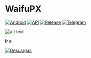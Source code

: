 # WaifuPX
[![Android](https://img.shields.io/badge/Plataforma-Android-green.svg?style=flat-square)](https://www.android.com) [![API](https://img.shields.io/badge/API-21%2B-orange.svg?logo=android&style=flat-square)](https://developer.android.com/studio/releases/platforms)
[![Release](https://img.shields.io/github/v/release/WaifuPX-DG/WaifuPX?style=flat-square)](https://github.com/WaifuPX-DG/WaifuPX/releases/latest) [![Telegram](https://img.shields.io/badge/Telegram-2CA5E0.svg?style=for-the-badge&logo=Telegram)](https://t.me/WaifuPX "Contact me in Telegram")
 
![alt text](https://raw.githubusercontent.com/WaifuPX-DG/WaifuPX/main/App/Resources/banner.jpg)

**Ir a** 

[![Descargas](https://img.shields.io/github/downloads/WaifuPX-DG/WaifuPX/total?color=brightgreen&label=Descargar&style=for-the-badge)](https://github.com/WaifuPX-DG/WaifuPX/releases)
